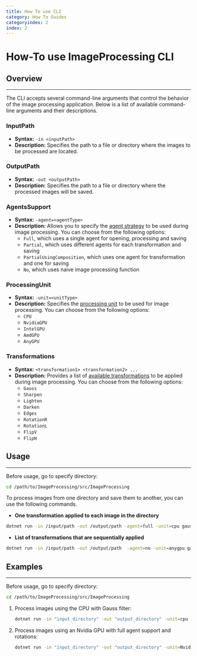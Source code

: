 ```yaml
---
title: How To use CLI
category: How To Guides
categoryindex: 2
index: 2
---
```


# How-To use ImageProcessing CLI

## Overview

---

The CLI accepts several command-line arguments that control the behavior of the image processing application. 
Below is a list of available command-line arguments and their descriptions.

### InputPath

* **Syntax:** `-in <inputPath>`
* **Description:** Specifies the path to a file or directory where the images to be processed are located.

### OutputPath

* **Syntax:** `-out <outputPath>`
* **Description:** Specifies the path to a file or directory where the processed images will be saved.

### AgentsSupport

* **Syntax:** `-agent=<agentType>`
* **Description:** Allows you to specify the [agent strategy](https://polinasavelyeva.github.io/ImageProcessing/reference/imageprocessing-process-agentssupport.html) to be used during image processing.  You can choose from the following options:
  * ``Full``, which uses a single agent for opening, processing and saving
  * ``Partial``, which uses different agents for each transformation and saving
  * ``PartialUsingComposition``, which uses one agent for transformation and one for saving
  * ``No``, which uses naive image processing function

### ProcessingUnit

* **Syntax:** `-unit=<unitType>`
* **Description:** Specifies the [processing unit](https://polinasavelyeva.github.io/ImageProcessing/reference/imageprocessing-process-processingunits.html) to be used for image processing. You can choose from the following options:
  * ``CPU``
  * ``NvidiaGPU``
  * ``IntelGPU``
  * ``AmdGPU``
  * ``AnyGPU``

### Transformations

- **Syntax:** `<transformation1> <transformation2> ...`
- **Description:** Provides a list of [available transformations](https://polinasavelyeva.github.io/ImageProcessing/reference/imageprocessing-process-transformations.html) to be applied during image processing. You can choose from the following options:
  * ``Gauss``
  * ``Sharpen``
  * ``Lighten``
  * ``Darken``
  * ``Edges``
  * ``RotationR``
  * ``RotationL``
  * ``FlipV``
  * ``FlipH``

## Usage

---

Before usage, go to specify directory:

```sh
cd /path/to/ImageProcessing/src/ImageProcessing
```

To process images from one directory and save them to another, you can use the following commands.

* **Оne transformation applied to each image in the directory**

```sh
dotnet run -in /input/path -out /output/path -agent=full -unit=cpu gauss
```

* **List of transformations that are sequentially applied**

```sh
dotnet run -in /input/path -out /output/path  -agent=no -unit=anygpu gauss sharpen
```

## Examples

---

Before usage, go to specify directory:

```sh
cd /path/to/ImageProcessing/src/ImageProcessing
```

1. Process images using the CPU with Gauss filter:
   ```sh
   dotnet run -in "input_directory" -out "output_directory" -unit=cpu gauss
   ```

2. Process images using an Nvidia GPU with full agent support and rotations:
   ```sh
   dotnet run -in "input_directory" -out "output_directory" -unit=NvidiaGPU -agent=Full -rotationl -rotationr
   ```
   
